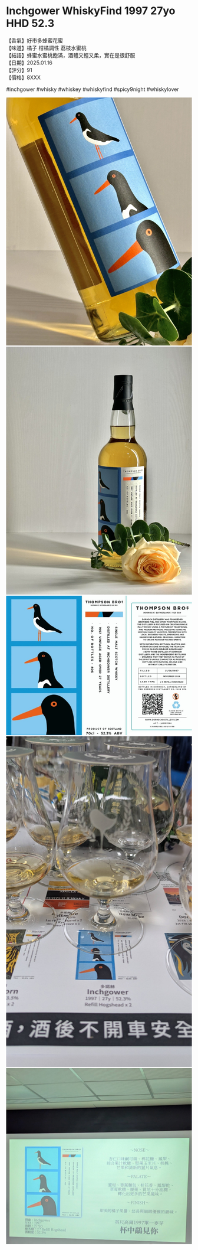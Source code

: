 # Inchgower WhiskyFind 1997 27yo HHD 52.3

【香氣】好市多蜂蜜花蜜  
【味道】橘子 柑橘調性 荔枝水蜜桃  
【結語】蜂蜜水蜜桃飽滿，酒體又輕又柔，實在是很舒服  
【日期】2025.01.16  
【評分】91  
【價格】8XXX  

#inchgower
#whisky
#whiskey
#whiskyfind
#spicy9night
#whiskylover

![picture](./1.jpeg)
![picture](./2.jpeg)
![picture](./3.jpg)
![picture](./4.jpg)
![picture](./5.jpg)